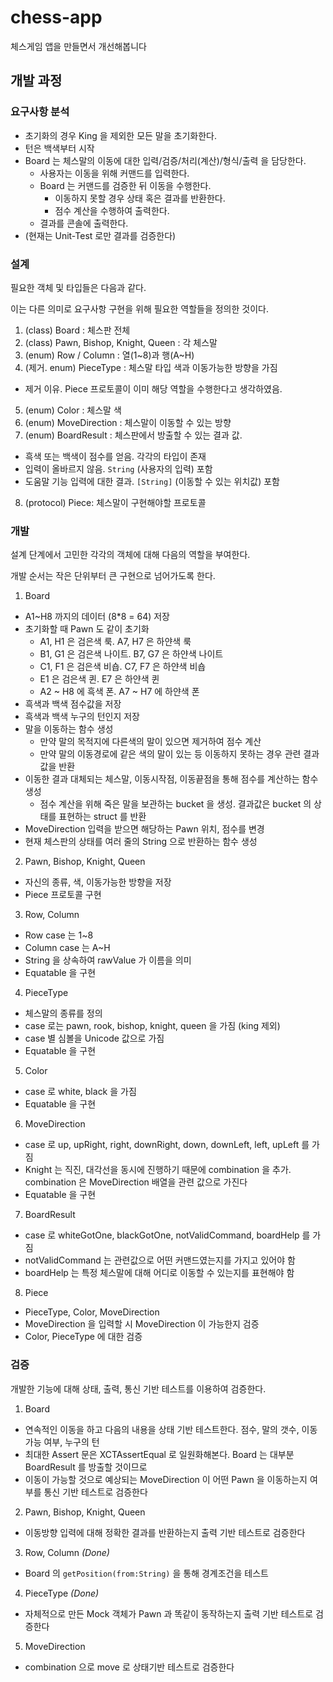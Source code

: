 # chess-app
체스게임 앱을 만들면서 개선해봅니다

## 개발 과정

### 요구사항 분석

* 초기화의 경우 King 을 제외한 모든 말을 초기화한다.
* 턴은 백색부터 시작
* Board 는 체스말의 이동에 대한 입력/검증/처리(계산)/형식/출력 을 담당한다.
  * 사용자는 이동을 위해 커맨드를 입력한다.
  * Board 는 커맨드를 검증한 뒤 이동을 수행한다.
    - 이동하지 못할 경우 상태 혹은 결과를 반환한다.
    - 점수 계산을 수행하여 출력한다.
  * 결과를 콘솔에 출력한다.
* (현재는 Unit-Test 로만 결과를 검증한다)

### 설계

필요한 객체 및 타입들은 다음과 같다.

이는 다른 의미로 요구사항 구현을 위해 필요한 역할들을 정의한 것이다.

1. (class) Board : 체스판 전체
2. (class) Pawn, Bishop, Knight, Queen : 각 체스말
3. (enum) Row / Column : 열(1~8)과 행(A~H)
4. (제거. enum) PieceType : 체스말 타입 색과 이동가능한 방향을 가짐
  - 제거 이유. Piece 프로토콜이 이미 해당 역할을 수행한다고 생각하였음.
5. (enum) Color : 체스말 색
6. (enum) MoveDirection : 체스말이 이동할 수 있는 방향
7. (enum) BoardResult : 체스판에서 방출할 수 있는 결과 값.
  * 흑색 또는 백색이 점수를 얻음. 각각의 타입이 존재
  * 입력이 올바르지 않음. `String` (사용자의 입력) 포함
  * 도움말 기능 입력에 대한 결과. `[String]` (이동할 수 있는 위치값) 포함
8. (protocol) Piece: 체스말이 구현해야할 프로토콜

### 개발

설계 단계에서 고민한 각각의 객체에 대해 다음의 역할을 부여한다.

개발 순서는 작은 단위부터 큰 구현으로 넘어가도록 한다.

1. Board
  - A1~H8 까지의 데이터 (8\*8 = 64) 저장
  - 초기화할 때 Pawn 도 같이 초기화
    - A1, H1 은 검은색 룩. A7, H7 은 하얀색 룩
    - B1, G1 은 검은색 나이트. B7, G7 은 하얀색 나이트
    - C1, F1 은 검은색 비숍. C7, F7 은 하얀색 비숍
    - E1 은 검은색 퀸. E7 은 하얀색 퀸  
    - A2 ~ H8 에 흑색 폰. A7 ~ H7 에 하얀색 폰
  - 흑색과 백색 점수값을 저장
  - 흑색과 백색 누구의 턴인지 저장
  - 말을 이동하는 함수 생성
    - 만약 말의 목적지에 다른색의 말이 있으면 제거하여 점수 계산
    - 만약 말의 이동경로에 같은 색의 말이 있는 등 이동하지 못하는 경우 관련 결과값을 반환
  - 이동한 결과 대체되는 체스말, 이동시작점, 이동끝점을 통해 점수를 계산하는 함수 생성
    - 점수 계산을 위해 죽은 말을 보관하는 bucket 을 생성. 결과값은 bucket 의 상태를 표현하는 struct 를 반환
  - MoveDirection 입력을 받으면 해당하는 Pawn 위치, 점수를 변경
  - 현재 체스판의 상태를 여러 줄의 String 으로 반환하는 함수 생성
2. Pawn, Bishop, Knight, Queen
  - 자신의 종류, 색, 이동가능한 방향을 저장
  - Piece 프로토콜 구현
3. Row, Column
  - Row case 는 1~8
  - Column case 는 A~H
  - String 을 상속하여 rawValue 가 이름을 의미
  - Equatable 을 구현
4. PieceType
  - 체스말의 종류를 정의
  - case 로는 pawn, rook, bishop, knight, queen 을 가짐 (king 제외)
  - case 별 심볼을 Unicode 값으로 가짐
  - Equatable 을 구현
5. Color
  - case 로 white, black 을 가짐
  - Equatable 을 구현
6. MoveDirection
  - case 로 up, upRight, right, downRight, down, downLeft, left, upLeft 를 가짐
  - Knight 는 직진, 대각선을 동시에 진행하기 때문에 combination 을 추가. combination 은 MoveDirection 배열을 관련 값으로 가진다
  - Equatable 을 구현
7. BoardResult
  - case 로 whiteGotOne, blackGotOne, notValidCommand, boardHelp 를 가짐
  - notValidCommand 는 관련값으로 어떤 커맨드였는지를 가지고 있어야 함
  - boardHelp 는 특정 체스말에 대해 어디로 이동할 수 있는지를 표현해야 함
8. Piece
  - PieceType, Color, MoveDirection
  - MoveDirection 을 입력할 시 MoveDirection 이 가능한지 검증
  - Color, PieceType 에 대한 검증
   
### 검증

개발한 기능에 대해 상태, 출력, 통신 기반 테스트를 이용하여 검증한다.

1. Board
  - 연속적인 이동을 하고 다음의 내용을 상태 기반 테스트한다. 점수, 말의 갯수, 이동 가능 여부, 누구의 턴
  - 최대한 Assert 문은 XCTAssertEqual 로 일원화해본다. Board 는 대부분 BoardResult 를 방출할 것이므로
  - 이동이 가능할 것으로 예상되는 MoveDirection 이 어떤 Pawn 을 이동하는지 여부를 통신 기반 테스트로 검증한다
2. Pawn, Bishop, Knight, Queen
  - 이동방향 입력에 대해 정확한 결과를 반환하는지 출력 기반 테스트로 검증한다
3. Row, Column *(Done)*
  - Board 의 `getPosition(from:String)` 을 통해 경계조건을 테스트
4. PieceType *(Done)*
  - 자체적으로 만든 Mock 객체가 Pawn 과 똑같이 동작하는지 출력 기반 테스트로 검증한다
5. MoveDirection
  - combination 으로 move 로 상태기반 테스트로 검증한다
